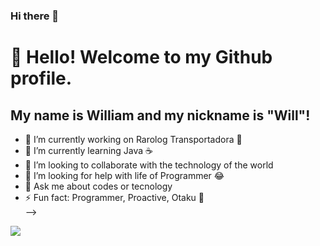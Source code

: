 ### Hi there 👋

# 👋 Hello! Welcome to my Github profile.
## My name is William and my nickname is "Will"!

- 🔭 I’m currently working on Rarolog Transportadora 🚗
- 🌱 I’m currently learning  Java ☕ <link rel="stylesheet" href="https://cdn.jsdelivr.net/gh/devicons/devicon@v2.15.1/devicon.min.css">
- 👯 I’m looking to collaborate with the technology of the world
- 🤔 I’m looking for help with life of Programmer 😂
- 💬 Ask me about codes or tecnology
- ⚡ Fun fact: Programmer, Proactive, Otaku 🤣  
-->

<img src="https://cdn.jsdelivr.net/gh/devicons/devicon/icons/java/java-original-wordmark.svg" />
